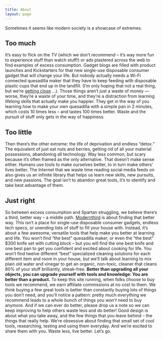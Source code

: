 ```yaml
---
title: About
layout: page
---
```


Sometimes it seems like modern society is a showcase of extremes.
## Too much
It’s easy to flick on the TV (which we don’t recommend – it’s way more fun to experience stuff than watch stuff!) or ads plastered across the web to find examples of excess consumption. Gadget blogs are filled with product launches and Kickstarters for that new single-use disposable consumer gadget that will change your life. But nobody actually needs a Wi-Fi connected quesadilla maker that they have to keep feeding with disposable plastic cups that end up in the landfill. (I’m only hoping that not a real thing, but we’re  [getting close](https://www.fastcodesign.com/3065667/this-1500-toaster-oven-is-everything-thats-wrong-with-silicon-valley-design) …).
Those things aren’t just a waste of money — worse, they’re a waste of your time, and they’re a distraction from learning lifelong skills that actually make you happier. They get in the way of you learning how to make your own quesadilla with a simple pan in 2 minutes, which costs 10 times less – and tastes 100 times better.
Waste and the pursuit of stuff only gets in the way of happiness.
## Too little
Then there’s the other extreme: the life of deprivation and endless “detox.” The equivalent of just eat nuts and berries, getting rid of all your material possessions, abandoning all technology. Way less common, but scary because it’s often framed as the only alternative. That doesn’t make sense either. Humans use tools to make ourselves better, to in turn make others’ lives better. The Internet that we waste time reading social media feeds on also gives us an infinite library that helps us learn new skills, new pursuits, and new passions. The goal isn’t to abandon great tools, it’s to identify and take best advantage of them.
## Just right
So between excess consumption and Spartan struggling, we believe there’s a third, better way – a middle path.  [Modernthird](http://modernthird.com/)  is about finding that better way.
This isn’t a place for single-use disposable consumer gadgets, endless tech specs, or unending lists of stuff to fill your house with. Instead, it’s about a few awesome, versatile tools that help make you better at learning and life.
You won’t find “the best” quesadilla maker, or even the “the best” $300 knife set with cutting block – but you will find the one best knife and one best pan to get you confident and excited about cooking for life. You won’t find twelve different “best” specialized cleaning solutions for each different item and room in your house, but we’ll talk about learning to mix plain old water and vinegar to get an organic, non-toxic, cleaner that cleans 80% of your stuff brilliantly, streak-free. **Better than upgrading all your objects, you can upgrade yourself with tools and knowledge: You are better than a product.**
To keep this site running, when folks choose to buy tools we recommend, we earn affiliate commissions at no cost to them. We think buying a few great tools is better than constantly buying lots of things you don’t need, and you’ll notice a pattern: pretty much everything we recommend leads to a whole bunch of things you *won’t* need to buy anymore. And if we can ever do better, please drop us a note so we can keep improving to help others waste less and do better!
Good design is about what you take away, and the few things that you leave behind – the things that really help. We’re obsessive about finding that small set of cool tools, researching, testing and using them everyday. And we’re excited to share them with you.
Waste less, live better. Let’s go.